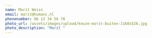 ```yaml
---
name: Marit Weiss
email: marit@humanc.nl
phonenumber: 06 12 34 56 78
photo_url: /assets/images/upload/keuze-marit-buiten-1168x526.jpg
photo_description: "Marit "
---
```

